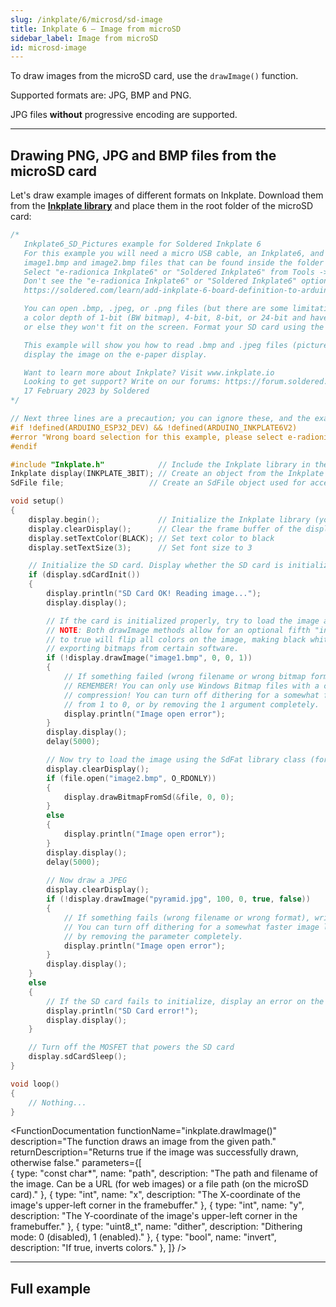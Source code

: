 ```yaml
---  
slug: /inkplate/6/microsd/sd-image  
title: Inkplate 6 – Image from microSD
sidebar_label: Image from microSD
id: microsd-image  
---  
```


To draw images from the microSD card, use the `drawImage()` function.

<InfoBox>Supported formats are: JPG, BMP and PNG.</InfoBox>

<WarningBox>JPG files **without** progressive encoding are supported.</WarningBox>

---  

## Drawing PNG, JPG and BMP files from the microSD card

Let's draw example images of different formats on Inkplate. Download them from the [**Inkplate library**](https://github.com/SolderedElectronics/Inkplate-Arduino-library/tree/master/examples/Inkplate6/Advanced/SD/Inkplate6_SD_Pictures) and place them in the root folder of the microSD card:

```cpp
/*
   Inkplate6_SD_Pictures example for Soldered Inkplate 6
   For this example you will need a micro USB cable, an Inkplate6, and an SD card loaded with
   image1.bmp and image2.bmp files that can be found inside the folder of this example.
   Select "e-radionica Inkplate6" or "Soldered Inkplate6" from Tools -> Board menu.
   Don't see the "e-radionica Inkplate6" or "Soldered Inkplate6" option? Follow our tutorial and add it:
   https://soldered.com/learn/add-inkplate-6-board-definition-to-arduino-ide/

   You can open .bmp, .jpeg, or .png files (but there are some limitations imposed by the library) that have 
   a color depth of 1-bit (BW bitmap), 4-bit, 8-bit, or 24-bit and have a resolution smaller than 800x600,
   or else they won't fit on the screen. Format your SD card using the standard FAT file format.

   This example will show you how to read .bmp and .jpeg files (pictures) from the SD card and
   display the image on the e-paper display.

   Want to learn more about Inkplate? Visit www.inkplate.io
   Looking to get support? Write on our forums: https://forum.soldered.com/
   17 February 2023 by Soldered
*/

// Next three lines are a precaution; you can ignore these, and the example would also work without them
#if !defined(ARDUINO_ESP32_DEV) && !defined(ARDUINO_INKPLATE6V2)
#error "Wrong board selection for this example, please select e-radionica Inkplate6 or Soldered Inkplate6 in the boards menu."
#endif

#include "Inkplate.h"            // Include the Inkplate library in the sketch
Inkplate display(INKPLATE_3BIT); // Create an object from the Inkplate library and set the library to 3-bit mode
SdFile file;                   // Create an SdFile object used for accessing files on the SD card

void setup()
{
    display.begin();             // Initialize the Inkplate library (you should call this function ONLY ONCE)
    display.clearDisplay();      // Clear the frame buffer of the display
    display.setTextColor(BLACK); // Set text color to black
    display.setTextSize(3);      // Set font size to 3

    // Initialize the SD card. Display whether the SD card is initialized properly or not.
    if (display.sdCardInit())
    {
        display.println("SD Card OK! Reading image...");
        display.display();

        // If the card is initialized properly, try to load the image and display it on the e-paper at position X=0, Y=0
        // NOTE: Both drawImage methods allow for an optional fifth "invert" parameter. Setting this parameter
        // to true will flip all colors on the image, making black white and white black. This may be necessary when
        // exporting bitmaps from certain software.
        if (!display.drawImage("image1.bmp", 0, 0, 1))
        {
            // If something failed (wrong filename or wrong bitmap format), write an error message on the screen.
            // REMEMBER! You can only use Windows Bitmap files with a color depth of 1, 4, 8, or 24 bits with no
            // compression! You can turn off dithering for a somewhat faster image load by changing the last parameter
            // from 1 to 0, or by removing the 1 argument completely.
            display.println("Image open error");
        }
        display.display();
        delay(5000);

        // Now try to load the image using the SdFat library class (for more advanced users) and display the image on the e-paper.
        display.clearDisplay();
        if (file.open("image2.bmp", O_RDONLY))
        {
            display.drawBitmapFromSd(&file, 0, 0);
        }
        else
        {
            display.println("Image open error");
        }   
        display.display();
        delay(5000);
    
        // Now draw a JPEG
        display.clearDisplay();
        if (!display.drawImage("pyramid.jpg", 100, 0, true, false))
        {
            // If something fails (wrong filename or wrong format), write an error message on the screen.
            // You can turn off dithering for a somewhat faster image load by changing the fifth parameter to false, or
            // by removing the parameter completely.
            display.println("Image open error");
        }       
        display.display();
    }
    else
    {
        // If the SD card fails to initialize, display an error on the screen
        display.println("SD Card error!");        
        display.display();
    }

    // Turn off the MOSFET that powers the SD card
    display.sdCardSleep();
}

void loop()
{
    // Nothing...
}
```

<CenteredImage src="/img/6/image1.jpg" alt="Expected output on Inkplate display" caption="Example image 1" width="1000px" />

<CenteredImage src="/img/6/image2.jpg" alt="Expected output on Inkplate display" caption="Example image 2" width="1000px" />

<CenteredImage src="/img/6/image3.jpg" alt="Expected output on Inkplate display" caption="Example image 3" width="1000px" />

<FunctionDocumentation
    functionName="inkplate.drawImage()"
    description="The function draws an image from the given path."
    returnDescription="Returns true if the image was successfully drawn, otherwise false."
    parameters={[  
    { type: "const char*", name: "path", description: "The path and filename of the image. Can be a URL (for web images) or a file path (on the microSD card)." },
    { type: "int", name: "x", description: "The X-coordinate of the image's upper-left corner in the framebuffer." },
    { type: "int", name: "y", description: "The Y-coordinate of the image's upper-left corner in the framebuffer." },
    { type: "uint8_t", name: "dither", description: "Dithering mode: 0 (disabled), 1 (enabled)." },
    { type: "bool", name: "invert", description: "If true, inverts colors." },
    ]}
/>

---  

## Full example

<QuickLink 
  title="Inkplate6_SD_Pictures.ino" 
  description="This example shows you how to read .bmp and .jpeg files (pictures) from the SD card and display them on the e-paper display."
  url="https://github.com/SolderedElectronics/Inkplate-Arduino-library/blob/master/examples/Inkplate6/Advanced/SD/Inkplate6_SD_Pictures/Inkplate6_SD_Pictures.ino" 
/>